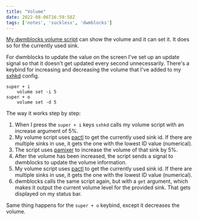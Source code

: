 ```yaml
---
title: "Volume"
date: 2022-08-06T16:59:58Z
tags: ['notes', 'suckless', 'dwmblocks']
---
```


[My dwmblocks volume script](https://gitlab.com/ivandimitrov8080/scripts/-/blob/master/volume)
can show the volume and it can set it.
It does so for the currently used sink.

For dwmblocks to update the value on the screen I've set up an update signal so that 
it doesn't get updated every second unnecessarily.
There's a keybind for increasing and decreasing the volume that I've added to my
[sxhkd](https://github.com/baskerville/sxhkd) config.

```
super + i
	volume set -i 5
super + o
	volume set -d 5
```

The way it works step by step:

1. When I press the `super + i` keys `sxhkd` calls my volume script with an increase
 argument of 5%.
1. My volume script uses [pactl](https://linux.die.net/man/1/pactl)
to get the currently used sink id.
If there are multiple sinks in use, it gets the one with the lowest ID value (numerical).
1. The script uses [pamixer](https://github.com/cdemoulins/pamixer)
to increase the volume of that sink by 5%.
1. After the volume has been increased, the script sends a signal to dwmblocks
to update the volume information.
1. My volume script uses [pactl](https://linux.die.net/man/1/pactl)
to get the currently used sink id.
If there are multiple sinks in use, it gets the one with the lowest ID value (numerical).
1. dwmblocks calls the same script again, but with a `get` argument, which
makes it output the current volume level for the provided sink.
That gets displayed on my status bar.

Same thing happens for the `super + o` keybind, except it decreases the volume.

